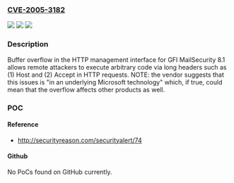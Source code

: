 ### [CVE-2005-3182](https://cve.mitre.org/cgi-bin/cvename.cgi?name=CVE-2005-3182)
![](https://img.shields.io/static/v1?label=Product&message=n%2Fa&color=blue)
![](https://img.shields.io/static/v1?label=Version&message=n%2Fa&color=blue)
![](https://img.shields.io/static/v1?label=Vulnerability&message=n%2Fa&color=brighgreen)

### Description

Buffer overflow in the HTTP management interface for GFI MailSecurity 8.1 allows remote attackers to execute arbitrary code via long headers such as (1) Host and (2) Accept in HTTP requests.  NOTE: the vendor suggests that this issues is "in an underlying Microsoft technology" which, if true, could mean that the overflow affects other products as well.

### POC

#### Reference
- http://securityreason.com/securityalert/74

#### Github
No PoCs found on GitHub currently.

